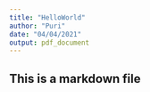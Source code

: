```yaml
---
title: "HelloWorld"
author: "Puri"
date: "04/04/2021"
output: pdf_document
---
```

## This is a markdown file
